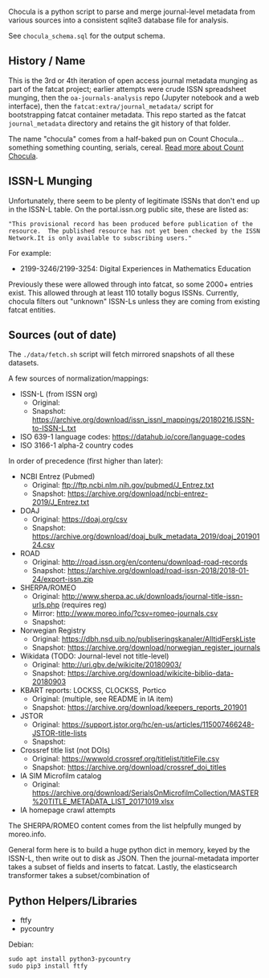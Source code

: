 
Chocula is a python script to parse and merge journal-level metadata from
various sources into a consistent sqlite3 database file for analysis.

See `chocula_schema.sql` for the output schema.

## History / Name

This is the 3rd or 4th iteration of open access journal metadata munging as
part of the fatcat project; earlier attempts were crude ISSN spreadsheet
munging, then the `oa-journals-analysis` repo (Jupyter notebook and a web
interface), then the `fatcat:extra/journal_metadata/` script for bootstrapping
fatcat container metadata. This repo started as the fatcat `journal_metadata`
directory and retains the git history of that folder.

The name "chocula" comes from a half-baked pun on Count Chocula... something
something counting, serials, cereal.
[Read more about Count Chocula](https://teamyacht.com/ernstchoukula.com/Ernst-Choukula.html).

## ISSN-L Munging

Unfortunately, there seem to be plenty of legitimate ISSNs that don't end up in
the ISSN-L table. On the portal.issn.org public site, these are listed as:

    "This provisional record has been produced before publication of the
    resource.  The published resource has not yet been checked by the ISSN
    Network.It is only available to subscribing users."

For example:

- 2199-3246/2199-3254: Digital Experiences in Mathematics Education

Previously these were allowed through into fatcat, so some 2000+ entries exist.
This allowed through at least 110 totally bogus ISSNs. Currently, chocula
filters out "unknown" ISSN-Ls unless they are coming from existing fatcat
entities.


## Sources (out of date)

The `./data/fetch.sh` script will fetch mirrored snapshots of all these
datasets.

A few sources of normalization/mappings:

- ISSN-L (from ISSN org)
    - Original:
    - Snapshot: <https://archive.org/download/issn_issnl_mappings/20180216.ISSN-to-ISSN-L.txt>
- ISO 639-1 language codes: https://datahub.io/core/language-codes
- ISO 3166-1 alpha-2 country codes

In order of precedence (first higher than later):

- NCBI Entrez (Pubmed)
    - Original: <ftp://ftp.ncbi.nlm.nih.gov/pubmed/J_Entrez.txt>
    - Snapshot: <https://archive.org/download/ncbi-entrez-2019/J_Entrez.txt>
- DOAJ
    - Original: <https://doaj.org/csv>
    - Snapshot: <https://archive.org/download/doaj_bulk_metadata_2019/doaj_20190124.csv>
- ROAD
    - Original: <http://road.issn.org/en/contenu/download-road-records>
    - Snapshot: <https://archive.org/download/road-issn-2018/2018-01-24/export-issn.zip>
- SHERPA/ROMEO
    - Original: <http://www.sherpa.ac.uk/downloads/journal-title-issn-urls.php> (requires reg)
    - Mirror: <http://www.moreo.info/?csv=romeo-journals.csv>
    - Snapshot:
- Norwegian Registry
    - Original: <https://dbh.nsd.uib.no/publiseringskanaler/AlltidFerskListe>
    - Snapshot: <https://archive.org/download/norwegian_register_journals>
- Wikidata (TODO: Journal-level not title-level)
    - Original: <http://uri.gbv.de/wikicite/20180903/>
    - Snapshot: <https://archive.org/download/wikicite-biblio-data-20180903>
- KBART reports: LOCKSS, CLOCKSS, Portico
    - Original: (multiple, see README in IA item)
    - Snapshot: <https://archive.org/download/keepers_reports_201901>
- JSTOR
    - Original: <https://support.jstor.org/hc/en-us/articles/115007466248-JSTOR-title-lists>
    - Snapshot: <KBART jstor_all-archive-titles.txt>
- Crossref title list (not DOIs)
    - Original: <https://wwwold.crossref.org/titlelist/titleFile.csv>
    - Snapshot: <https://archive.org/download/crossref_doi_titles>
- IA SIM Microfilm catalog
    - Original: <https://archive.org/download/SerialsOnMicrofilmCollection/MASTER%20TITLE_METADATA_LIST_20171019.xlsx>
- IA homepage crawl attempts

The SHERPA/ROMEO content comes from the list helpfully munged by moreo.info.

General form here is to build a huge python dict in memory, keyed by the
ISSN-L, then write out to disk as JSON. Then the journal-metadata importer
takes a subset of fields and inserts to fatcat. Lastly, the elasticsearch
transformer takes a subset/combination of 

## Python Helpers/Libraries

- ftfy
- pycountry

Debian:
    
    sudo apt install python3-pycountry
    sudo pip3 install ftfy
